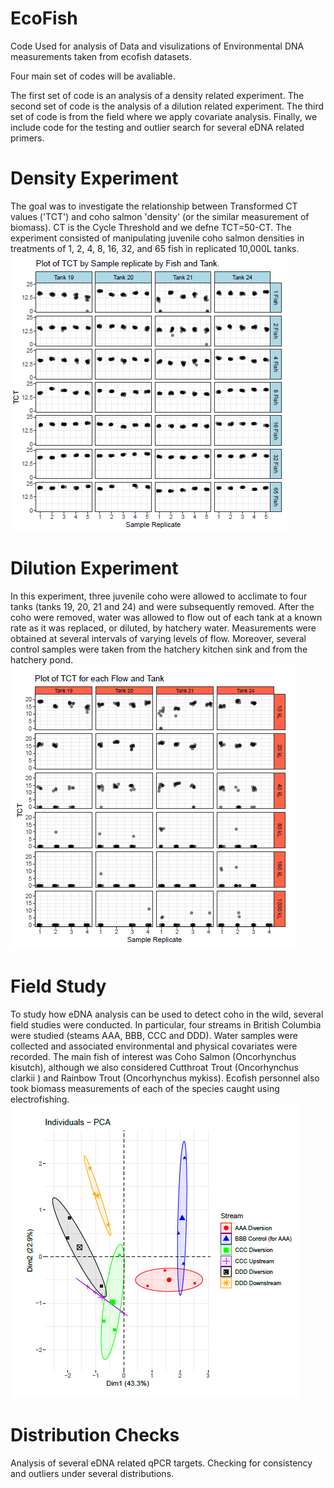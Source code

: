 # EcoFish
Code Used for analysis of Data and visulizations of Environmental DNA measurements taken from ecofish datasets.

Four main set of codes will be avaliable.

The first set of code is an analysis of a density related experiment.
The second set of code is the analysis of a dilution related experiment.
The third set of code is from the field where we apply covariate analysis.
Finally, we include code for the testing and outlier search for several eDNA related primers.


# Density Experiment 
The goal was to investigate the relationship between
Transformed CT values ('TCT') and coho salmon 'density' (or the similar measurement
of biomass). CT is the Cycle Threshold and we defne TCT=50-CT. The
experiment consisted of manipulating juvenile coho salmon densities in treatments of
1, 2, 4, 8, 16, 32, and 65 fish in replicated 10,000L tanks.
![What is this](Images/tctdensity.png)



# Dilution Experiment

In this experiment, three juvenile coho were allowed to acclimate to four tanks (tanks 19, 20, 21 and 24) and were subsequently removed. After the coho were removed, water was allowed to flow out of each tank at a known
rate as it was replaced, or diluted, by hatchery water. Measurements were obtained at several intervals of varying levels of flow. Moreover, several control samples were taken from the hatchery kitchen sink and from the hatchery pond.
![What is this](Images/TCTflow.png)

# Field Study

To study how eDNA analysis can be used to detect coho in the wild, several field studies were conducted. In particular,
four streams in British Columbia were studied (steams AAA, BBB, CCC and DDD).
Water samples were collected and associated environmental and physical covariates
were recorded. The main fish of interest was Coho Salmon (Oncorhynchus kisutch),
although we also considered Cutthroat Trout (Oncorhynchus clarkii ) and Rainbow
Trout (Oncorhynchus mykiss). Ecofish personnel also took biomass measurements
of each of the species caught using electrofishing.
![What is this](Images/pcaimage.png)

# Distribution Checks

Analysis of several eDNA related qPCR targets. Checking for consistency and outliers under several distributions.
